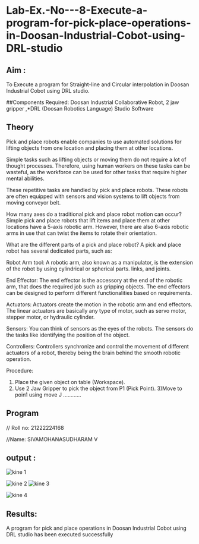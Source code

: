 # Lab-Ex.-No---8-Execute-a-program-for-pick-place-operations-in-Doosan-Industrial-Cobot-using-DRL-studio
## Aim :
To Execute a program for Straight-line and Circular interpolation in Doosan Industrial Cobot using DRL studio.

##Components Required: Doosan Industrial Collaborative Robot, 2 jaw gripper ,*DRL (Doosan Robotics Language) Studio Software


## Theory 
Pick and place robots enable companies to use automated solutions for lifting objects from one location and placing them at other locations.

Simple tasks such as lifting objects or moving them do not require a lot of thought processes. Therefore, using human workers on these tasks can be wasteful, as the workforce can be used for other tasks that require higher mental abilities.

These repetitive tasks are handled by pick and place robots. These robots are often equipped with sensors and vision systems to lift objects from moving conveyor belt.

How many axes do a traditional pick and place robot motion can occur?
Simple pick and place robots that lift items and place them at other locations have a 5-axis robotic arm. However, there are also 6-axis robotic arms in use that can twist the items to rotate their orientation.

What are the different parts of a pick and place robot?
A pick and place robot has several dedicated parts, such as:

Robot Arm tool: A robotic arm, also known as a manipulator, is the extension of the robot by using cylindrical or spherical parts. links, and joints.

End Effector: The end effector is the accessory at the end of the robotic arm, that does the required job such as gripping objects. The end effectors can be designed to perform different functionalities based on requirements.

Actuators: Actuators create the motion in the robotic arm and end effectors. The linear actuators are basically any type of motor, such as servo motor, stepper motor, or hydraulic cylinder.

Sensors: You can think of sensors as the eyes of the robots. The sensors do the tasks like identifying the position of the object.

Controllers: Controllers synchronize and control the movement of different actuators of a robot, thereby being the brain behind the smooth robotic operation.



Procedure:


1) Place the given object on table (Workspace).
2) Use 2 Jaw Gripper to pick the object from P1 (Pick Point). 
3)Move to poin1 using move J
............


## Program 
// Roll no: 21222224168

//Name: SIVAMOHANASUDHARAM V


## output : 

![kine 1](https://github.com/SivaMohan-cloud/Lab-Ex.-No---8-Execute-a-program-for-pick-place-operations-in-Doosan-Industrial-Cobot-using-DRL-st/assets/121418870/0b676fc9-fdf1-42ac-99f9-4c3e8aad6ce1)

![kine 2](https://github.com/SivaMohan-cloud/Lab-Ex.-No---8-Execute-a-program-for-pick-place-operations-in-Doosan-Industrial-Cobot-using-DRL-st/assets/121418870/040707df-8b50-44b8-b63d-45aab17f76a5)
![kine 3](https://github.com/SivaMohan-cloud/Lab-Ex.-No---8-Execute-a-program-for-pick-place-operations-in-Doosan-Industrial-Cobot-using-DRL-st/assets/121418870/ca674b0b-9da3-42f4-84ad-eeda42e7fc8d)

![kine 4](https://github.com/SivaMohan-cloud/Lab-Ex.-No---8-Execute-a-program-for-pick-place-operations-in-Doosan-Industrial-Cobot-using-DRL-st/assets/121418870/bf60f97c-61ae-4090-b6f8-bb9d360c92d6)







## Results: 

A program for pick and place operations in Doosan Industrial Cobot using DRL studio has been executed successfully



